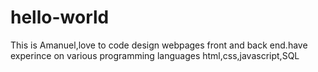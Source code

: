 # hello-world
This is Amanuel,love to code design webpages front and back end.have experince on various programming languages html,css,javascript,SQL
